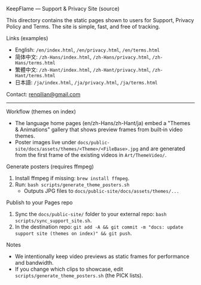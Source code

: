 KeepFlame — Support & Privacy Site (source)

This directory contains the static pages shown to users for Support, Privacy Policy and Terms. The site is simple, fast, and free of tracking.

Links (examples)
- English: `/en/index.html`, `/en/privacy.html`, `/en/terms.html`
- 简体中文: `/zh-Hans/index.html`, `/zh-Hans/privacy.html`, `/zh-Hans/terms.html`
- 繁體中文: `/zh-Hant/index.html`, `/zh-Hant/privacy.html`, `/zh-Hant/terms.html`
- 日本語: `/ja/index.html`, `/ja/privacy.html`, `/ja/terms.html`

Contact: renqilian@gmail.com

---

Workflow (themes on index)
- The language home pages (en/zh-Hans/zh-Hant/ja) embed a "Themes & Animations" gallery that shows preview frames from built‑in video themes.
- Poster images live under `docs/public-site/docs/assets/themes/<Theme>/<FileBase>.jpg` and are generated from the first frame of the existing videos in `Art/ThemeVideo/`.

Generate posters (requires ffmpeg)
1) Install ffmpeg if missing: `brew install ffmpeg`.
2) Run: `bash scripts/generate_theme_posters.sh`
   - Outputs JPG files to `docs/public-site/docs/assets/themes/...`

Publish to your Pages repo
1) Sync the `docs/public-site/` folder to your external repo: `bash scripts/sync_support_site.sh`.
2) In the destination repo: `git add -A && git commit -m "docs: update support site (themes on index)" && git push`.

Notes
- We intentionally keep video previews as static frames for performance and bandwidth.
- If you change which clips to showcase, edit `scripts/generate_theme_posters.sh` (the PICK lists).
